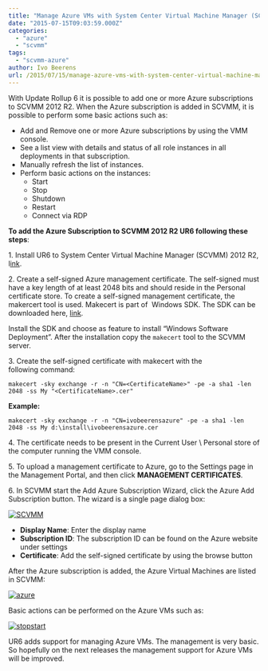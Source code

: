 ```yaml
---
title: "Manage Azure VMs with System Center Virtual Machine Manager (SCVMM)"
date: "2015-07-15T09:03:59.000Z"
categories: 
  - "azure"
  - "scvmm"
tags: 
  - "scvmm-azure"
author: Ivo Beerens
url: /2015/07/15/manage-azure-vms-with-system-center-virtual-machine-manager-scvmm/
---
```


With Update Rollup 6 it is possible to add one or more Azure subscriptions to SCVMM 2012 R2. When the Azure subscription is added in SCVMM, it is possible to perform some basic actions such as:

- Add and Remove one or more Azure subscriptions by using the VMM console.
- See a list view with details and status of all role instances in all deployments in that subscription.
- Manually refresh the list of instances.
- Perform basic actions on the instances:
    - Start
    - Stop
    - Shutdown
    - Restart
    - Connect via RDP

**To add the Azure Subscription to SCVMM 2012 R2 UR6 following these steps**:

1\. Install UR6 to System Center Virtual Machine Manager (SCVMM) 2012 R2, l[ink](https://support.microsoft.com/en-us/kb/3050317).

2\. Create a self-signed Azure management certificate. The self-signed must have a key length of at least 2048 bits and should reside in the Personal certificate store. To create a self-signed management certificate, the makercert tool is used. Makecert is part of  Windows SDK. The SDK can be downloaded here, [link](http://www.microsoft.com/en-us/download/details.aspx?id=8279).

Install the SDK and choose as feature to install “Windows Software Deployment”. After the installation copy the `makecert` tool to the SCVMM server.

3\. Create the self-signed certificate with makecert with the following command:

```makecert -sky exchange -r -n "CN=<CertificateName>" -pe -a sha1 -len 2048 -ss My "<CertificateName>.cer"```

**Example:**

```makecert -sky exchange -r -n "CN=ivobeerensazure" -pe -a sha1 -len 2048 -ss My d:\install\ivobeerensazure.cer```

4. The certificate needs to be present in the Current User \\ Personal store of the computer running the VMM console.

5\. To upload a management certificate to Azure, go to the Settings page in the Management Portal, and then click **MANAGEMENT CERTIFICATES**.

6\. In SCVMM start the Add Azure Subscription Wizard, click the Azure Add Subscription button. The wizard is a single page dialog box:

[![SCVMM](images/SCVMM-300x224.png)](images/SCVMM.png)

- **Display Name**: Enter the display name
- **Subscription ID**: The subscription ID can be found on the Azure website under settings
- **Certificate**: Add the self-signed certificate by using the browse button

After the Azure subscription is added, the Azure Virtual Machines are listed in SCVMM:

[![azure](images/azure-300x101.png)](images/azure.png)

Basic actions can be performed on the Azure VMs such as:

[![stopstart](images/stopstart-300x109.png)](images/stopstart.png)

UR6 adds support for managing Azure VMs. The management is very basic. So hopefully on the next releases the management support for Azure VMs will be improved.